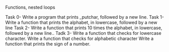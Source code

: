 Functions, nested loops

Task 0- Write a program that prints _putchar, followed by a new line.
Task 1- Write a function that prints the alphabet, in lowercase, followed by a new line
Task 2- Write a function that prints 10 times the alphabet, in lowercase, followed by a new line..
Tadk 3- Write a function that checks for lowercase character.
Write a function that checks for alphabetic character
Write a function that prints the sign of a number.

